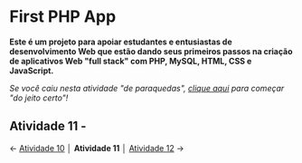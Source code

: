 # First PHP App

**Este é um projeto para apoiar estudantes e entusiastas de desenvolvimento Web que estão dando seus primeiros passos na criação de aplicativos Web "full stack" com PHP, MySQL, HTML, CSS e JavaScript.**

*Se você caiu nesta atividade "de paraquedas", [clique aqui](https://github.com/Luferat/firstphpapp) para começar "do jeito certo"!*

## Atividade 11 - 



← [Atividade 10](https://github.com/Luferat/firstphpapp/tree/Atividade_10) │ **Atividade 11** │ [Atividade 12](https://github.com/Luferat/firstphpapp/tree/Atividade_12) →